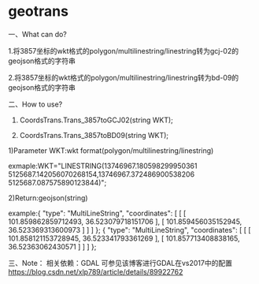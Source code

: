 # geotrans
一、What can do?

 1.将3857坐标的wkt格式的polygon/multilinestring/linestring转为gcj-02的geojson格式的字符串
 
 2.将3857坐标的wkt格式的polygon/multilinestring/linestring转为bd-09的geojson格式的字符串 
 
二、How to use?

 1. CoordsTrans.Trans_3857toGCJ02(string WKT);
 
 2. CoordsTrans.Trans_3857toBD09(string WKT);
 
 1)Parameter WKT:wkt format(polygon/multilinestring/linestring)
 
 exmaple:WKT="LINESTRING(13746967.180598299950361 5125687.142056070268154,13746967.372486900538206 5125687.087575890123844)";
         
 2)Return:geojson(string)
 
 example:{ "type": "MultiLineString", "coordinates": [ [ [ 101.859862859712493, 36.523079718151706 ], [ 101.859456035152945,   36.523369313600973 ] ] ] };
 { "type": "MultiLineString", "coordinates": [ [ [ 101.858121153728945, 36.523341793361269 ], [ 101.857713408838165, 36.52363062430571 ] ] ] };

三、Note：
 相关依赖：GDAL  可参见该博客进行GDAL在vs2017中的配置 https://blog.csdn.net/xlp789/article/details/89922762

